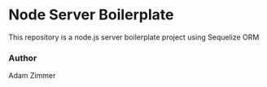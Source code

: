 # Node Server Boilerplate #
This repository is a node.js server boilerplate project using Sequelize ORM

### Author ###
Adam Zimmer
